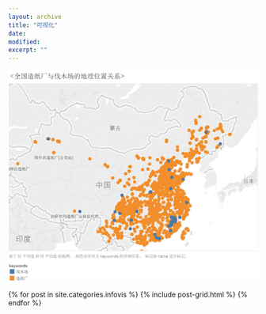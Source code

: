 ```yaml
---
layout: archive
title: "可视化"
date: 
modified:
excerpt: ""
---
```


[![image](https://github.com/WWWWp/WWWWp.github.io/blob/master/images/keshihua~.png?raw=true)](https://public.tableau.com/profile/.16607453#!/vizhome/4_542/1_2)

<div class="tiles">
{% for post in site.categories.infovis %}
  {% include post-grid.html %}
{% endfor %}
</div><!-- /.tiles 把所有categories 有 notes 的列出来-->
